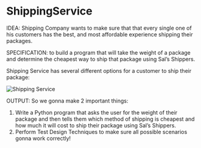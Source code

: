 # ShippingService
IDEA: Shipping Company wants to make sure that that every single one of his customers has the best, and most affordable experience shipping their packages.

SPECIFICATION: to build a program that will take the weight of a package and determine the cheapest way to ship that package using Sal’s Shippers.

Shipping Service has several different options for a customer to ship their package:

![Shipping Service](https://user-images.githubusercontent.com/54449805/157841453-fd6b0440-f3bf-4eaf-b3d3-846ba8a90685.png)

OUTPUT: So we gonna make 2 important things:
1) Write a Python program that asks the user for the weight of their package and then tells them which method of shipping is cheapest and how much it will cost to ship their package using Sal’s Shippers.
2) Perform Test Design Techniques to make sure all possible scenarios gonna work correctly!
